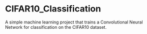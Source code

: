 # CIFAR10_Classification
A simple machine learning project that trains a Convolutional Neural Network for classification on the CIFAR10 dataset.
 
